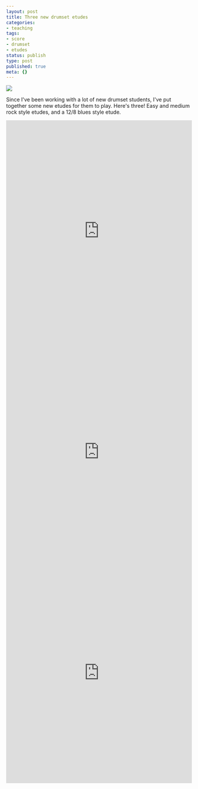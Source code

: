 ```yaml
---
layout: post
title: Three new drumset etudes
categories:
- teaching
tags:
- score
- drumset
- etudes
status: publish
type: post
published: true
meta: {}
---
```


![]({{site.baseurl}}/assets/blog/2012/20120827-drumsetetude.jpg)

Since I've been working with a lot of new drumset students, I've put together some new etudes for them to play. Here's three! Easy and medium rock style etudes, and a 12/8 blues style etude.

<!-- TODO: Where are the actual etudes pdfs? -->

<iframe class="scribd_iframe_embed" src="http://www.scribd.com/embeds/104029118/content?start_page=1&amp;view_mode=scroll&amp;access_key=key-23r08ssy1qhxbggil5s4&amp;wmode=opaque" data-auto-height="true" data-aspect-ratio="0.706697459584296" scrolling="no" id="doc_49259" width="100%" height="600" frameborder="0"></iframe>

<iframe class="scribd_iframe_embed" src="http://www.scribd.com/embeds/104029121/content?start_page=1&amp;view_mode=scroll&amp;access_key=key-2ch15n8od639o6i16g8y&amp;wmode=opaque" data-auto-height="true" data-aspect-ratio="0.706697459584296" scrolling="no" id="doc_40392" width="100%" height="600" frameborder="0"></iframe>

<iframe class="scribd_iframe_embed" src="http://www.scribd.com/embeds/104029115/content?start_page=1&amp;view_mode=scroll&amp;access_key=key-268cjqytfarhktelrqj4&amp;wmode=opaque" data-auto-height="true" data-aspect-ratio="0.706697459584296" scrolling="no" id="doc_70063" width="100%" height="600" frameborder="0"></iframe>